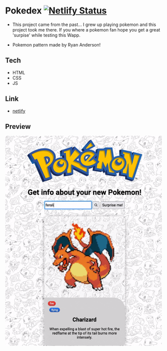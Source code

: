 # Pokedex [![Netlify Status](https://api.netlify.com/api/v1/badges/84bb2bf3-5726-40e2-8d38-7c1ca056d9cc/deploy-status)](https://app.netlify.com/sites/efpokedex/deploys)

- This project came from the past... I grew up playing pokemon and this project took me there.
If you where a pokemon fan hope you get a great 'surpise' while testing this Wapp.

- Pokemon pattern made by Ryan Anderson!

## Tech

- HTML
- CSS
- JS

## Link

- [netlify](https://efpokedex.netlify.app)

## Preview

<img src="https://github.com/efs0-cod3/pokedex/blob/main/img/ezgif.gif">
